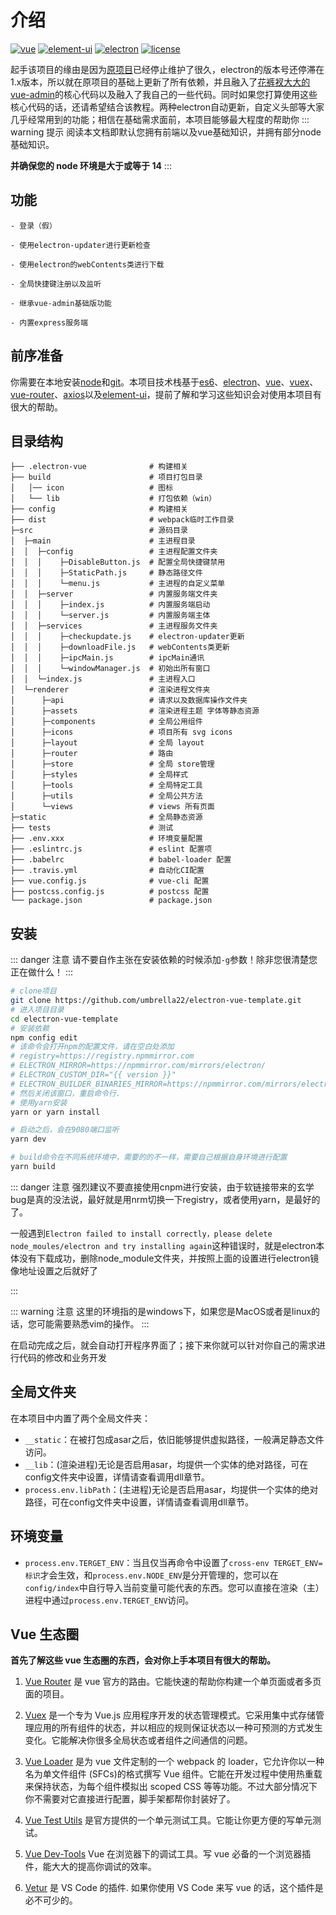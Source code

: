 
# 介绍

[![vue](https://img.shields.io/badge/vue-2.6.14-brightgreen.svg)](https://github.com/vuejs/vue)
[![element-ui](https://img.shields.io/badge/element--ui-2.15.2-brightgreen.svg)](https://github.com/ElemeFE/element)
[![electron](https://img.shields.io/badge/electron-13.1.2-brightgreen.svg)](https://github.com/ElemeFE/element)
[![license](https://img.shields.io/github/license/mashape/apistatus.svg)](https://github.com/umbrella22/electron-vue-template/blob/master/LICENSE)

起手该项目的缘由是因为[原项目](https://github.com/SimulatedGREG/electron-vue)已经停止维护了很久，electron的版本号还停滞在1.x版本，所以就在原项目的基础上更新了所有依赖，并且融入了[花裤衩大大的vue-admin](https://panjiachen.github.io/vue-element-admin-site/zh/)的核心代码以及融入了我自己的一些代码。同时如果您打算使用这些核心代码的话，还请希望结合该教程。两种electron自动更新，自定义头部等大家几乎经常用到的功能；相信在基础需求面前，本项目能够最大程度的帮助你
::: warning 提示
阅读本文档即默认您拥有前端以及vue基础知识，并拥有部分node基础知识。

**并确保您的 node 环境是大于或等于 14**
:::
## 功能

```
- 登录（假）

- 使用electron-updater进行更新检查

- 使用electron的webContents类进行下载

- 全局快捷键注册以及监听

- 继承vue-admin基础版功能

- 内置express服务端
```

## 前序准备

你需要在本地安装[node](https://nodejs.org/en/)和[git](https://git-scm.com/)。本项目技术栈基于[es6](http://es6.ruanyifeng.com/)、[electron](https://electronjs.org/)、[vue](https://cn.vuejs.org/index.html)、[vuex](https://vuex.vuejs.org/zh/guide/)、[vue-router](https://router.vuejs.org/zh/)、[axios](https://github.com/axios/axios)以及[element-ui](https://element.eleme.io/)，提前了解和学习这些知识会对使用本项目有很大的帮助。

## 目录结构

```
├── .electron-vue              # 构建相关
├── build                      # 项目打包目录
│   │── icon                   # 图标
│   └── lib                    # 打包依赖（win）
├── config                     # 构建相关
├── dist                       # webpack临时工作目录
├─src                          # 源码目录
│  ├─main                      # 主进程目录
│  │  ├─config                 # 主进程配置文件夹
│  │  │    ├─DisableButton.js  # 配置全局快捷键禁用
│  │  │    ├─StaticPath.js     # 静态路径文件
│  │  │    └─menu.js           # 主进程的自定义菜单
│  │  ├─server                 # 内置服务端文件夹
│  │  │    ├─index.js          # 内置服务端启动
│  │  │    └─server.js         # 内置服务端主体
│  │  ├─services               # 主进程服务文件夹
│  │  │    ├─checkupdate.js    # electron-updater更新
│  │  │    ├─downloadFile.js   # webContents类更新
│  │  │    ├─ipcMain.js        # ipcMain通讯
│  │  │    └─windowManager.js  # 初始出所有窗口
│  │  └─index.js               # 主进程入口
│  └─renderer                  # 渲染进程文件夹
│      ├─api                   # 请求以及数据库操作文件夹
│      ├─assets                # 渲染进程主题 字体等静态资源
│      ├─components            # 全局公用组件
│      ├─icons                 # 项目所有 svg icons
│      ├─layout                # 全局 layout
│      ├─router                # 路由
│      ├─store                 # 全局 store管理
│      ├─styles                # 全局样式
│      ├─tools                 # 全局特定工具
│      ├─utils                 # 全局公共方法
│      └─views                 # views 所有页面
├─static                       # 全局静态资源
├── tests                      # 测试
├── .env.xxx                   # 环境变量配置
├── .eslintrc.js               # eslint 配置项
├── .babelrc                   # babel-loader 配置
├── .travis.yml                # 自动化CI配置
├── vue.config.js              # vue-cli 配置
├── postcss.config.js          # postcss 配置
└── package.json               # package.json
```

## 安装
::: danger 注意
请不要自作主张在安装依赖的时候添加`-g`参数！除非您很清楚您正在做什么！
:::
```bash
# clone项目
git clone https://github.com/umbrella22/electron-vue-template.git
# 进入项目目录
cd electron-vue-template
# 安装依赖
npm config edit
# 该命令会打开npm的配置文件，请在空白处添加
# registry=https://registry.npmmirror.com
# ELECTRON_MIRROR=https://npmmirror.com/mirrors/electron/
# ELECTRON_CUSTOM_DIR="{{ version }}"
# ELECTRON_BUILDER_BINARIES_MIRROR=https://npmmirror.com/mirrors/electron-builder-binaries/
# 然后关闭该窗口，重启命令行.
# 使用yarn安装
yarn or yarn install

# 启动之后，会在9080端口监听
yarn dev

# build命令在不同系统环境中，需要的的不一样，需要自己根据自身环境进行配置
yarn build

```

::: danger 注意
强烈建议不要直接使用cnpm进行安装，由于软链接带来的玄学bug是真的没法说，最好就是用nrm切换一下registry，或者使用yarn，是最好的了。

一般遇到`Electron failed to install correctly，please delete node_moules/electron and try installing again`这种错误时，就是electron本体没有下载成功，删除node_module文件夹，并按照上面的设置进行electron镜像地址设置之后就好了

:::

::: warning 注意
这里的环境指的是windows下，如果您是MacOS或者是linux的话，您可能需要熟悉vim的操作。
:::

在启动完成之后，就会自动打开程序界面了；接下来你就可以针对你自己的需求进行代码的修改和业务开发

## 全局文件夹
在本项目中内置了两个全局文件夹：
- `__static`：在被打包成asar之后，依旧能够提供虚拟路径，一般满足静态文件访问。
- `__lib`：(渲染进程)无论是否启用asar，均提供一个实体的绝对路径，可在config文件夹中设置，详情请查看调用dll章节。
- `process.env.libPath`：(主进程)无论是否启用asar，均提供一个实体的绝对路径，可在config文件夹中设置，详情请查看调用dll章节。

## 环境变量
- `process.env.TERGET_ENV`：当且仅当再命令中设置了`cross-env TERGET_ENV=标识`才会生效，和`process.env.NODE_ENV`是分开管理的，您可以在`config/index`中自行导入当前变量可能代表的东西。您可以直接在渲染（主）进程中通过`process.env.TERGET_ENV`访问。
## Vue 生态圈

**首先了解这些 vue 生态圈的东西，会对你上手本项目有很大的帮助。**

1. [Vue Router](https://router.vuejs.org/) 是 vue 官方的路由。它能快速的帮助你构建一个单页面或者多页面的项目。

2. [Vuex](https://vuex.vuejs.org/) 是一个专为 Vue.js 应用程序开发的状态管理模式。它采用集中式存储管理应用的所有组件的状态，并以相应的规则保证状态以一种可预测的方式发生变化。它能解决你很多全局状态或者组件之间通信的问题。

3. [Vue Loader](https://vue-loader.vuejs.org) 是为 vue 文件定制的一个 webpack 的 loader，它允许你以一种名为单文件组件 (SFCs)的格式撰写 Vue 组件。它能在开发过程中使用热重载来保持状态，为每个组件模拟出 scoped CSS 等等功能。不过大部分情况下你不需要对它直接进行配置，脚手架都帮你封装好了。

4) [Vue Test Utils](https://vue-test-utils.vuejs.org/) 是官方提供的一个单元测试工具。它能让你更方便的写单元测试。

5) [Vue Dev-Tools](https://github.com/vuejs/vue-devtools) Vue 在浏览器下的调试工具。写 vue 必备的一个浏览器插件，能大大的提高你调试的效率。

6) [Vetur](https://github.com/vuejs/vetur) 是 VS Code 的插件. 如果你使用 VS Code 来写 vue 的话，这个插件是必不可少的。